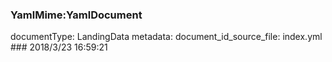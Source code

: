 ### YamlMime:YamlDocument
documentType: LandingData
metadata:
    document_id_source_file: index.yml
    ### 2018/3/23 16:59:21
